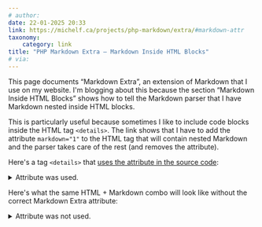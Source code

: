 ```yaml
---
# author:
date: 22-01-2025 20:33
link: https://michelf.ca/projects/php-markdown/extra/#markdown-attr
taxonomy:
    category: link
title: "PHP Markdown Extra – Markdown Inside HTML Blocks"
# via:
---
```


This page documents “Markdown Extra”, an extension of Markdown that I use on my website.
I'm blogging about this because the section “Markdown Inside HTML Blocks” shows how to tell the Markdown parser that I have Markdown nested inside HTML blocks.

This is particularly useful because sometimes I like to include code blocks inside the HTML tag `<details>`.
The link shows that I have to add the attribute `markdown="1"` to the HTML tag that will contain nested Markdown and the parser takes care of the rest (and removes the attribute).

Here's a tag `<details>` that [uses the attribute in the source code](https://github.com/mathspp/mathspp/blob/edcd02e0585759195d3365ca9f83562d38393c04/pages/link-blog/michelf-ca-projects-php-markdown-extra--markdown-attr/link-item.md?plain=1#L19):

<details markdown="1">
<summary>Attribute was used.</summary>

```py
print("Hello, world!")
```
</details>

Here's what the same HTML + Markdown combo will look like without the correct Markdown Extra attribute:

<details>
<summary>Attribute was not used.</summary>

```py
print("Hello, world!")
```
</details>
